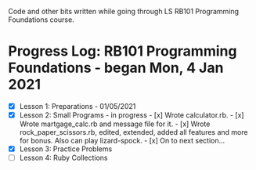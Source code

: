 Code and other bits written while going through LS RB101 Programming Foundations course.

# Progress Log: RB101 Programming Foundations - began Mon, 4 Jan 2021
- [x] Lesson 1: Preparations - 01/05/2021
- [x] Lesson 2: Small Programs - in progress
      - [x] Wrote calculator.rb.
      - [x] Wrote martgage_calc.rb and message file for it.
      - [x] Wrote rock_paper_scissors.rb, edited, extended, added all features and more for bonus. Also can play lizard-spock.
      - [x] On to next section...
- [x] Lesson 3: Practice Problems
- [ ] Lesson 4: Ruby Collections
